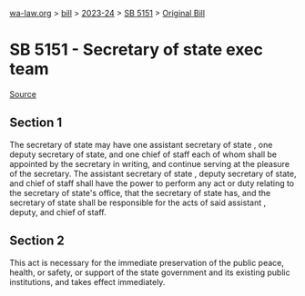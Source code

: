 [wa-law.org](/) > [bill](/bill/) > [2023-24](/bill/2023-24/) > [SB 5151](/bill/2023-24/sb/5151/) > [Original Bill](/bill/2023-24/sb/5151/1/)

# SB 5151 - Secretary of state exec team

[Source](http://lawfilesext.leg.wa.gov/biennium/2023-24/Pdf/Bills/Senate%20Bills/5151.pdf)

## Section 1
The secretary of state may have one assistant secretary of state , one deputy secretary of state, and one chief of staff each of whom shall be appointed by the secretary in writing, and continue serving at the pleasure of the secretary. The assistant secretary of state , deputy secretary of state, and chief of staff shall have the power to perform any act or duty relating to the secretary of state's office, that the secretary of state has, and the secretary of state shall be responsible for the acts of said assistant , deputy, and chief of staff.

## Section 2
This act is necessary for the immediate preservation of the public peace, health, or safety, or support of the state government and its existing public institutions, and takes effect immediately.
